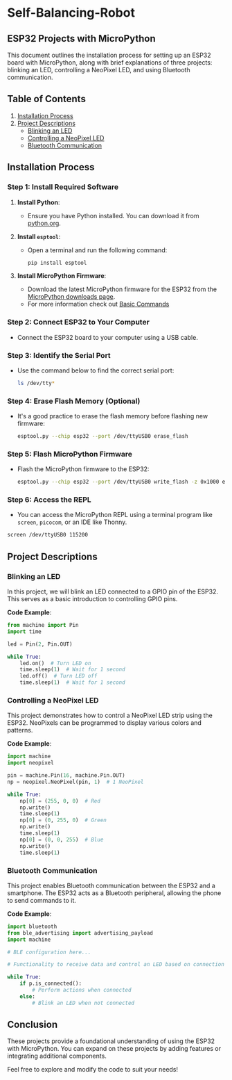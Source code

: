 # Self-Balancing-Robot

## ESP32 Projects with MicroPython

This document outlines the installation process for setting up an ESP32 board with MicroPython, along with brief explanations of three projects: blinking an LED, controlling a NeoPixel LED, and using Bluetooth communication.

## Table of Contents
1. [Installation Process](#installation-process)
2. [Project Descriptions](#project-descriptions)
   - [Blinking an LED](#blinking-an-led)
   - [Controlling a NeoPixel LED](#controlling-a-neopixel-led)
   - [Bluetooth Communication](#bluetooth-communication)

## Installation Process

### Step 1: Install Required Software

1. **Install Python**:
   - Ensure you have Python installed. You can download it from [python.org](https://www.python.org/downloads/).

2. **Install `esptool`**:
   - Open a terminal and run the following command:
     ```bash
     pip install esptool
     ```

3. **Install MicroPython Firmware**: 
   - Download the latest MicroPython firmware for the ESP32 from the [MicroPython downloads page](https://micropython.org/download/esp32/).
   - For more information check out [Basic Commands](https://github.com/espressif/esptool/blob/8298cdcc6/docs/en/esptool/basic-commands.rst)

### Step 2: Connect ESP32 to Your Computer

- Connect the ESP32 board to your computer using a USB cable.

### Step 3: Identify the Serial Port

- Use the command below to find the correct serial port:
  ```bash
  ls /dev/tty*
  ```

### Step 4: Erase Flash Memory (Optional)

- It's a good practice to erase the flash memory before flashing new firmware:
  ```bash
  esptool.py --chip esp32 --port /dev/ttyUSB0 erase_flash
  ```

### Step 5: Flash MicroPython Firmware

- Flash the MicroPython firmware to the ESP32:
  ```bash
  esptool.py --chip esp32 --port /dev/ttyUSB0 write_flash -z 0x1000 esp32-xxxxxx.bin
  ```

### Step 6: Access the REPL

- You can access the MicroPython REPL using a terminal program like `screen`, `picocom`, or an IDE like Thonny.

```bash
screen /dev/ttyUSB0 115200
```

## Project Descriptions

### Blinking an LED

In this project, we will blink an LED connected to a GPIO pin of the ESP32. This serves as a basic introduction to controlling GPIO pins.

**Code Example**:
```python
from machine import Pin
import time

led = Pin(2, Pin.OUT)

while True:
    led.on()  # Turn LED on
    time.sleep(1)  # Wait for 1 second
    led.off()  # Turn LED off
    time.sleep(1)  # Wait for 1 second
```

### Controlling a NeoPixel LED

This project demonstrates how to control a NeoPixel LED strip using the ESP32. NeoPixels can be programmed to display various colors and patterns.

**Code Example**:
```python
import machine
import neopixel

pin = machine.Pin(16, machine.Pin.OUT)
np = neopixel.NeoPixel(pin, 1)  # 1 NeoPixel

while True:
    np[0] = (255, 0, 0)  # Red
    np.write()
    time.sleep(1)
    np[0] = (0, 255, 0)  # Green
    np.write()
    time.sleep(1)
    np[0] = (0, 0, 255)  # Blue
    np.write()
    time.sleep(1)
```

### Bluetooth Communication

This project enables Bluetooth communication between the ESP32 and a smartphone. The ESP32 acts as a Bluetooth peripheral, allowing the phone to send commands to it.

**Code Example**:
```python
import bluetooth
from ble_advertising import advertising_payload
import machine

# BLE configuration here...

# Functionality to receive data and control an LED based on connection state

while True:
    if p.is_connected():
        # Perform actions when connected
    else:
        # Blink an LED when not connected
```

## Conclusion

These projects provide a foundational understanding of using the ESP32 with MicroPython. You can expand on these projects by adding features or integrating additional components. 

Feel free to explore and modify the code to suit your needs!